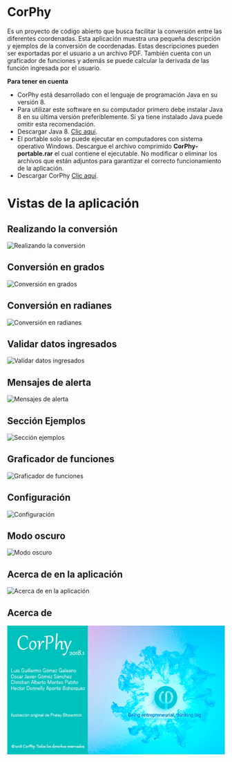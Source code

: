 # CorPhy
Es un proyecto de código abierto que busca facilitar la conversión entre las diferentes coordenadas. 
Esta aplicación muestra una pequeña descripción y ejemplos de la conversión de coordenadas. Estas descripciones pueden ser exportadas
por el usuario a un archivo PDF. También cuenta con un graficador de funciones y además se puede calcular la derivada de las función
ingresada por el usuario.

**Para tener en cuenta**
- CorPhy está desarrollado con el lenguaje de programación Java en su versión 8.
- Para utilizar este software en su computador primero debe instalar Java 8 en su última versión preferiblemente. Si ya tiene instalado
Java puede omitir esta recomendación.
- Descargar Java 8. [Clic aquí](http://www.oracle.com/technetwork/java/javase/downloads/jdk8-downloads-2133151.html).
- El portable solo se puede ejecutar en computadores con sistema operativo Windows. Descargue el archivo comprimido **CorPhy-portable.rar**
el cual contiene el ejecutable. No modificar o eliminar los archivos que están adjuntos para garantizar el correcto funcionamiento de la
aplicación.
- Descargar CorPhy [Clic aquí](https://github.com/corphyadmin/CorPhy/blob/master/CorPhy-portable/CorPhy-portable.rar).

# Vistas de la aplicación
## Realizando la conversión
![Realizando la conversión](https://github.com/corphyadmin/CorPhy/blob/master/ImagenesCorPhy/datos.PNG)

## Conversión en grados
![Conversión en grados](https://github.com/corphyadmin/CorPhy/blob/master/ImagenesCorPhy/grados.PNG)

## Conversión en radianes
![Conversión en radianes](https://github.com/corphyadmin/CorPhy/blob/master/ImagenesCorPhy/radianes.PNG)

## Validar datos ingresados
![Validar datos ingresados](https://github.com/corphyadmin/CorPhy/blob/master/ImagenesCorPhy/validarDatos.PNG)

## Mensajes de alerta
![Mensajes de alerta](https://github.com/corphyadmin/CorPhy/blob/master/ImagenesCorPhy/validarDatos2.PNG)

## Sección Ejemplos
![Sección ejemplos](https://github.com/corphyadmin/CorPhy/blob/master/ImagenesCorPhy/ejemplos.PNG)

## Graficador de funciones
![Graficador de funciones](https://github.com/corphyadmin/CorPhy/blob/master/ImagenesCorPhy/graficador.PNG)

## Configuración
![Configuración](https://github.com/corphyadmin/CorPhy/blob/master/ImagenesCorPhy/configuraci%C3%B3n.PNG)

## Modo oscuro
![Modo oscuro](https://github.com/corphyadmin/CorPhy/blob/master/ImagenesCorPhy/modoNight.PNG)

## Acerca de en la aplicación
![Acerca de en la aplicación](https://github.com/corphyadmin/CorPhy/blob/master/ImagenesCorPhy/Acerca_de.PNG)

## Acerca de
![Acerca de](https://github.com/corphyadmin/CorPhy/blob/master/proyecto_CorPhy_IJ/src/com/corphy/img/CorPhy-About.png)
